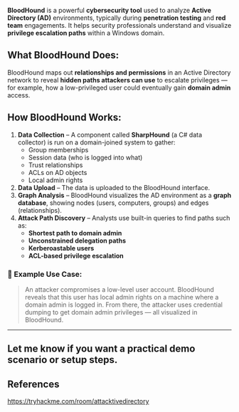 **BloodHound** is a powerful **cybersecurity tool** used to analyze **Active Directory (AD)** environments, typically during **penetration testing** and **red team** engagements. It helps security professionals understand and visualize **privilege escalation paths** within a Windows domain.

## What BloodHound Does:

BloodHound maps out **relationships and permissions** in an Active Directory network to reveal **hidden paths attackers can use** to escalate privileges — for example, how a low-privileged user could eventually gain **domain admin** access.


## How BloodHound Works:

1. **Data Collection** – A component called **SharpHound** (a C# data collector) is run on a domain-joined system to gather:
    - Group memberships
    - Session data (who is logged into what)
    - Trust relationships
    - ACLs on AD objects
    - Local admin rights
2. **Data Upload** – The data is uploaded to the BloodHound interface.
3. **Graph Analysis** – BloodHound visualizes the AD environment as a **graph database**, showing nodes (users, computers, groups) and edges (relationships).
4. **Attack Path Discovery** – Analysts use built-in queries to find paths such as:
    - **Shortest path to domain admin**
    - **Unconstrained delegation paths**
    - **Kerberoastable users**
    - **ACL-based privilege escalation**


### 🧠 Example Use Case:

> An attacker compromises a low-level user account. BloodHound reveals that this user has local admin rights on a machine where a domain admin is logged in. From there, the attacker uses credential dumping to get domain admin privileges — all visualized in BloodHound.

---

Let me know if you want a practical demo scenario or setup steps.
---

## References

https://tryhackme.com/room/attacktivedirectory